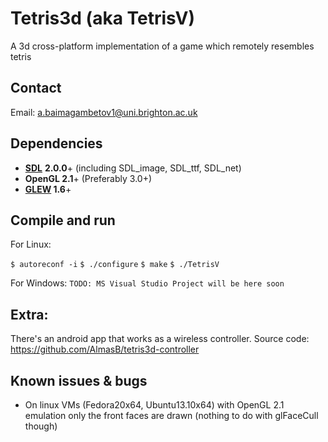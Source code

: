 Tetris3d (aka TetrisV)
======================

A 3d cross-platform implementation of a game which remotely resembles tetris

## Contact ##

Email: a.baimagambetov1@uni.brighton.ac.uk

## Dependencies ##

* **[SDL](http://www.libsdl.org/)** **2.0.0**+ (including SDL_image, SDL_ttf, SDL_net)
* **OpenGL 2.1**+ (Preferably 3.0+)
* **[GLEW](http://glew.sourceforge.net/) 1.6**+

## Compile and run ##

For Linux:

`$ autoreconf -i`
`$ ./configure`
`$ make`
`$ ./TetrisV`

For Windows:
`TODO: MS Visual Studio Project will be here soon`
    
## Extra: ##

There's an android app that works as a wireless controller. Source code:
https://github.com/AlmasB/tetris3d-controller
    
## Known issues & bugs ##

* On linux VMs (Fedora20x64, Ubuntu13.10x64) with OpenGL 2.1 emulation
    only the front faces are drawn (nothing to do with glFaceCull though)